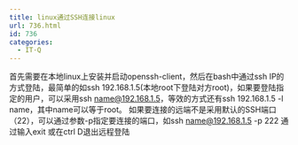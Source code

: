 ```yaml
---
title: linux通过SSH连接linux
url: 736.html
id: 736
categories:
  - IT·Q
---
```


首先需要在本地linux上安装并启动openssh-client，然后在bash中通过ssh IP的方式登陆，最简单的如ssh 192.168.1.5(本地root下登陆对方root)，如果要登陆指定的用户，可以采用ssh name@192.168.1.5，等效的方式还有ssh 192.168.1.5 -l name，其中name可以等于root。 如果要连接的远端不是采用默认的SSH端口（22），可以通过参数-p指定要连接的端口，如ssh name@192.168.1.5 -p 222 通过输入exit 或在ctrl D退出远程登陆